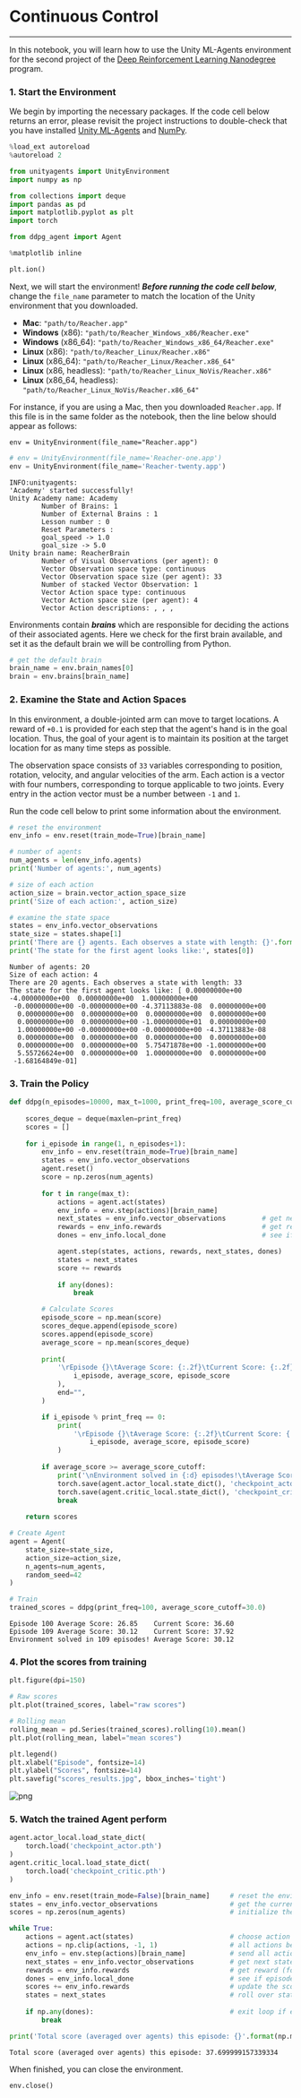 # Continuous Control

---

In this notebook, you will learn how to use the Unity ML-Agents environment for the second project of the [Deep Reinforcement Learning Nanodegree](https://www.udacity.com/course/deep-reinforcement-learning-nanodegree--nd893) program.

### 1. Start the Environment

We begin by importing the necessary packages.  If the code cell below returns an error, please revisit the project instructions to double-check that you have installed [Unity ML-Agents](https://github.com/Unity-Technologies/ml-agents/blob/master/docs/Installation.md) and [NumPy](http://www.numpy.org/).


```python
%load_ext autoreload
%autoreload 2

from unityagents import UnityEnvironment
import numpy as np

from collections import deque
import pandas as pd
import matplotlib.pyplot as plt
import torch

from ddpg_agent import Agent

%matplotlib inline

plt.ion()
```

Next, we will start the environment!  **_Before running the code cell below_**, change the `file_name` parameter to match the location of the Unity environment that you downloaded.

- **Mac**: `"path/to/Reacher.app"`
- **Windows** (x86): `"path/to/Reacher_Windows_x86/Reacher.exe"`
- **Windows** (x86_64): `"path/to/Reacher_Windows_x86_64/Reacher.exe"`
- **Linux** (x86): `"path/to/Reacher_Linux/Reacher.x86"`
- **Linux** (x86_64): `"path/to/Reacher_Linux/Reacher.x86_64"`
- **Linux** (x86, headless): `"path/to/Reacher_Linux_NoVis/Reacher.x86"`
- **Linux** (x86_64, headless): `"path/to/Reacher_Linux_NoVis/Reacher.x86_64"`

For instance, if you are using a Mac, then you downloaded `Reacher.app`.  If this file is in the same folder as the notebook, then the line below should appear as follows:
```
env = UnityEnvironment(file_name="Reacher.app")
```


```python
# env = UnityEnvironment(file_name='Reacher-one.app')
env = UnityEnvironment(file_name='Reacher-twenty.app')
```

    INFO:unityagents:
    'Academy' started successfully!
    Unity Academy name: Academy
            Number of Brains: 1
            Number of External Brains : 1
            Lesson number : 0
            Reset Parameters :
    		goal_speed -> 1.0
    		goal_size -> 5.0
    Unity brain name: ReacherBrain
            Number of Visual Observations (per agent): 0
            Vector Observation space type: continuous
            Vector Observation space size (per agent): 33
            Number of stacked Vector Observation: 1
            Vector Action space type: continuous
            Vector Action space size (per agent): 4
            Vector Action descriptions: , , , 


Environments contain **_brains_** which are responsible for deciding the actions of their associated agents. Here we check for the first brain available, and set it as the default brain we will be controlling from Python.


```python
# get the default brain
brain_name = env.brain_names[0]
brain = env.brains[brain_name]
```

### 2. Examine the State and Action Spaces

In this environment, a double-jointed arm can move to target locations. A reward of `+0.1` is provided for each step that the agent's hand is in the goal location. Thus, the goal of your agent is to maintain its position at the target location for as many time steps as possible.

The observation space consists of `33` variables corresponding to position, rotation, velocity, and angular velocities of the arm.  Each action is a vector with four numbers, corresponding to torque applicable to two joints.  Every entry in the action vector must be a number between `-1` and `1`.

Run the code cell below to print some information about the environment.


```python
# reset the environment
env_info = env.reset(train_mode=True)[brain_name]

# number of agents
num_agents = len(env_info.agents)
print('Number of agents:', num_agents)

# size of each action
action_size = brain.vector_action_space_size
print('Size of each action:', action_size)

# examine the state space 
states = env_info.vector_observations
state_size = states.shape[1]
print('There are {} agents. Each observes a state with length: {}'.format(states.shape[0], state_size))
print('The state for the first agent looks like:', states[0])
```

    Number of agents: 20
    Size of each action: 4
    There are 20 agents. Each observes a state with length: 33
    The state for the first agent looks like: [ 0.00000000e+00 -4.00000000e+00  0.00000000e+00  1.00000000e+00
     -0.00000000e+00 -0.00000000e+00 -4.37113883e-08  0.00000000e+00
      0.00000000e+00  0.00000000e+00  0.00000000e+00  0.00000000e+00
      0.00000000e+00  0.00000000e+00 -1.00000000e+01  0.00000000e+00
      1.00000000e+00 -0.00000000e+00 -0.00000000e+00 -4.37113883e-08
      0.00000000e+00  0.00000000e+00  0.00000000e+00  0.00000000e+00
      0.00000000e+00  0.00000000e+00  5.75471878e+00 -1.00000000e+00
      5.55726624e+00  0.00000000e+00  1.00000000e+00  0.00000000e+00
     -1.68164849e-01]


### 3. Train the Policy


```python
def ddpg(n_episodes=10000, max_t=1000, print_freq=100, average_score_cutoff=30):
    
    scores_deque = deque(maxlen=print_freq)
    scores = []
    
    for i_episode in range(1, n_episodes+1):
        env_info = env.reset(train_mode=True)[brain_name]
        states = env_info.vector_observations  
        agent.reset()
        score = np.zeros(num_agents)
        
        for t in range(max_t):
            actions = agent.act(states)            
            env_info = env.step(actions)[brain_name]   
            next_states = env_info.vector_observations         # get next state (for each agent)
            rewards = env_info.rewards                         # get reward (for each agent)
            dones = env_info.local_done                        # see if episode finished

            agent.step(states, actions, rewards, next_states, dones)
            states = next_states
            score += rewards
            
            if any(dones):
                break

        # Calculate Scores
        episode_score = np.mean(score)
        scores_deque.append(episode_score)
        scores.append(episode_score)
        average_score = np.mean(scores_deque)
        
        print(
            '\rEpisode {}\tAverage Score: {:.2f}\tCurrent Score: {:.2f}'.format(
                i_episode, average_score, episode_score
            ),
            end="",
        )

        if i_episode % print_freq == 0:
            print(
                '\rEpisode {}\tAverage Score: {:.2f}\tCurrent Score: {:.2f}'.format(
                    i_episode, average_score, episode_score)
            )
            
        if average_score >= average_score_cutoff:
            print('\nEnvironment solved in {:d} episodes!\tAverage Score: {:.2f}'.format(i_episode, average_score))
            torch.save(agent.actor_local.state_dict(), 'checkpoint_actor.pth')
            torch.save(agent.critic_local.state_dict(), 'checkpoint_critic.pth')
            break
            
    return scores
```


```python
# Create Agent
agent = Agent(
    state_size=state_size,
    action_size=action_size,
    n_agents=num_agents,
    random_seed=42
)
```


```python
# Train
trained_scores = ddpg(print_freq=100, average_score_cutoff=30.0)
```

    Episode 100	Average Score: 26.85	Current Score: 36.60
    Episode 109	Average Score: 30.12	Current Score: 37.92
    Environment solved in 109 episodes!	Average Score: 30.12


### 4. Plot the scores from training


```python
plt.figure(dpi=150)

# Raw scores
plt.plot(trained_scores, label="raw scores")

# Rolling mean
rolling_mean = pd.Series(trained_scores).rolling(10).mean()
plt.plot(rolling_mean, label="mean scores")

plt.legend()
plt.xlabel("Episode", fontsize=14)
plt.ylabel("Scores", fontsize=14)
plt.savefig("scores_results.jpg", bbox_inches='tight')
```


    
![png](output_13_0.png)
    


### 5. Watch the trained Agent perform


```python
agent.actor_local.load_state_dict(
    torch.load('checkpoint_actor.pth')
)
agent.critic_local.load_state_dict(
    torch.load('checkpoint_critic.pth')
)
```


```python
env_info = env.reset(train_mode=False)[brain_name]     # reset the environment    
states = env_info.vector_observations                  # get the current state (for each agent)
scores = np.zeros(num_agents)                          # initialize the score (for each agent)

while True:
    actions = agent.act(states)                        # choose action given state
    actions = np.clip(actions, -1, 1)                  # all actions between -1 and 1
    env_info = env.step(actions)[brain_name]           # send all actions to tne environment
    next_states = env_info.vector_observations         # get next state (for each agent)
    rewards = env_info.rewards                         # get reward (for each agent)
    dones = env_info.local_done                        # see if episode finished
    scores += env_info.rewards                         # update the score (for each agent)
    states = next_states                               # roll over states to next time step
    
    if np.any(dones):                                  # exit loop if episode finished
        break

print('Total score (averaged over agents) this episode: {}'.format(np.mean(scores)))
```

    Total score (averaged over agents) this episode: 37.699999157339334


When finished, you can close the environment.


```python
env.close()
```


```python

```
